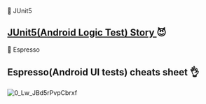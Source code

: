 :pushpin: JUnit5

 ## [JUnit5(Android Logic Test) Story ](https://www.lordcodes.com/articles/testing-on-android-using-junit-5) :smiling_imp:



:pushpin: Espresso

 ## Espresso(Android UI tests) cheats sheet :ok_hand:

![0_Lw_JBd5rPvpCbrxf](https://user-images.githubusercontent.com/26750131/77078312-c9511300-69cc-11ea-8ce4-54e55d1b82ac.png)









